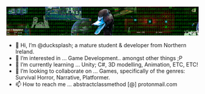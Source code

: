 ![](https://github.com/ducksplash/ducksplash/blob/main/images/ducksplashsmallheader.png?raw=true)


- 👋 Hi, I’m @ducksplash; a mature student & developer from Northern Ireland.
- 👀 I’m interested in ... Game Development.. amongst other things ;P
- 🌱 I’m currently learning ... Unity; C#, 3D modelling, Animation, ETC, ETC!
- 💞️ I’m looking to collaborate on ... Games, specifically of the genres: Survival Horror, Narrative, Platformer.
- 📫 How to reach me ... abstractclassmethod [@] protonmail.com




<!---
ducksplash/ducksplash is a ✨ special ✨ repository because its `README.md` (this file) appears on your GitHub profile.
You can click the Preview link to take a look at your changes.
--->
